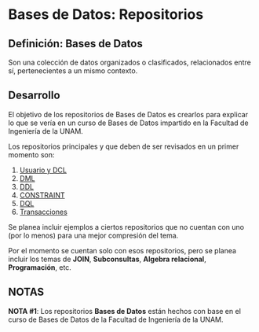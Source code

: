 # Bases de Datos: Repositorios

Definición: Bases de Datos
--------------------------------------------------------------------------------------------------------------------------------------------------------
Son una colección de datos organizados o clasificados, relacionados entre sí, pertenecientes a un mismo contexto.

Desarrollo
--------------------------------------------------------------------------------------------------------------------------------------------------------
El objetivo de los repositorios de Bases de Datos es crearlos para explicar lo que se vería en un curso de Bases de Datos impartido en la Facultad de Ingeniería de la UNAM.

Los repositorios principales y que deben de ser revisados en un primer momento son:
1. [Usuario y DCL](https://github.com/BarrigueteHector/Bases-de-Datos-Usuario-y-DCL)
2. [DML](https://github.com/BarrigueteHector/Bases-de-Datos-DML)
3. [DDL](https://github.com/BarrigueteHector/Bases-de-Datos-DDL)
4. [CONSTRAINT](https://github.com/BarrigueteHector/Bases-de-Datos-CONSTRAINT)
5. [DQL](https://github.com/BarrigueteHector/Bases-de-Datos-DQL)
6. [Transacciones](https://github.com/BarrigueteHector/Bases-de-Datos-Transaction-Control)

Se planea incluir ejemplos a ciertos repositorios que no cuentan con uno (por lo menos) para una mejor compresión del tema.

Por el momento se cuentan solo con esos repositorios, pero se planea incluir los temas de **JOIN**, **Subconsultas**, **Algebra relacional**, **Programación**, etc.

NOTAS
--------------------------------------------------------------------------------------------------------------------------------------------------------
**NOTA #1**: Los repositorios **Bases de Datos** están hechos con base en el curso de Bases de Datos de la Facultad de Ingeniería de la UNAM. 
